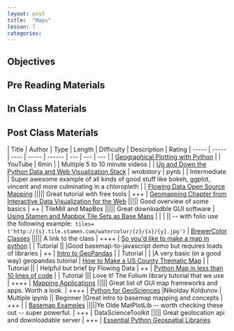 ```yaml
---
layout: post
title:  "Maps"
lesson: 7
categories:
---
```

## Objectives

## Pre Reading Materials

## In Class Materials

## Post Class Materials

| Title | Author | Type | Length | Difficulty | Description | Rating
| ----- | ----- | ---- | ----- | ------ | --- | --- | --- |
| [Geographical Plotting with Python](https://www.youtube.com/watch?v=Xr6sG1QnMbw) | | YouTube | 6min | | Multiple 5 to 10 minute videos |
| [Up and Down the Python Data and Web Visualization Stack](http://nbviewer.ipython.org/gist/wrobstory/1eb8cb704a52d18b9ee8/Up%20and%20Down%20PyData%202014.ipynb) | wrobstory | pynb | | Intermediate | Super awesome example of all kinds of good stuff like bokeh, ggplot, vincent and more culminating in a chloropleth |
| [Flowing Data Open Source Mapping](http://flowingdata.com/2009/11/12/how-to-make-a-us-county-thematic-map-using-free-tools/#more-3581) ||||| Great tutorial with free tools | +++
| [Geomapping Chapter from Interactive Data Visualization for the Web](http://chimera.labs.oreilly.com/books/1230000000345/ch12.html) ||||| Good overview of some basics | ++
| TileMill and MapBox ||||| Great downloadble GUI software
| [Using Stamen and Mapbox Tile Sets as Base Maps](http://blogs.esri.com/esri/arcgis/2013/04/01/using-stamen-and-mapbox-tilesets-as-basemaps-in-arcgis-com/) | | | || -- with folio use the following example:` tiles=('http://{s}.tile.stamen.com/watercolor/{z}/{x}/{y}.jpg')`
| [BrewerColor Classes](http://www.soi.city.ac.uk/~jad7/kml/infoVis/colorBrewer-110808.html) ||||| A link to the class | ++++
| [So you'd like to make a map in python](http://sensitivecities.com/so-youd-like-to-make-a-map-using-python-EN.html#.U5IID2RdVZ8) | | Tutorial || |Good basemap-to-javascript demo but requires loads of libraries | ++
| [Intro to GeoPandas](http://nbviewer.ipython.org/github/jaidevd/scipy_pandas_tutorial/blob/master/05_geopandas_demo.ipynb) | | Tutorial | | |A very basic (in a good way) geopandas tutorial
| [How to Make a US County Thematic Map](http://flowingdata.com/2009/11/12/how-to-make-a-us-county-thematic-map-using-free-tools/#more-3581)   | | Tutorial || | Helpful but brief by Flowing Data | ++
| [Python Map in less than 10 lines of code](http://wrobstory.github.io/2013/04/python-maps-choropleth.html) | | Tutorial ||| Love it! The Folium library tutorial that we use | ++++
| [Mapping Applications](http://www.visualisingdata.com/index.php/2013/09/essential-resources-mapping-applications-frameworks-and-libraries/) ||||| Great list of GUI map frameworks and apps. Worth a look. | ++++
| [Python for GeoSciences](http://earthpy.org/category/introduction-to-python.html) |Nikolday Koldunov | Multiple ipynb || Beginner |Great intro to basemap mapping and concepts | +++ |
| [Basemap Examples](http://matplotlib.org/basemap/users/examples.html) |||||Ye Olde MatPlotLib -- worth checking these out -- super powerful. | +++
| DataScienceToolkit ||||| Great geolocation api and downloadable server | +++
| [Essential Python Geospatial Libraries](http://spatialdemography.org/essential-python-geospatial-libraries/)
